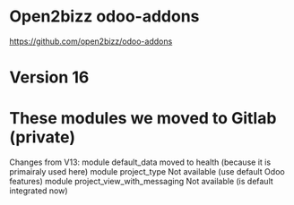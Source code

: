 # Open2bizz odoo-addons

https://github.com/open2bizz/odoo-addons

Version 16
===
These modules we moved to Gitlab (private)
===

Changes from V13:
module default_data moved to health (because it is primairaly used here)
module project_type Not available (use default Odoo features)
module project_view_with_messaging Not available (is default integrated now)

